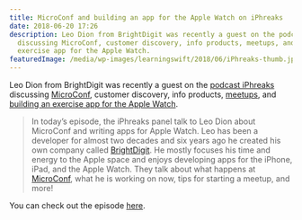 ```yaml
---
title: MicroConf and building an app for the Apple Watch on iPhreaks
date: 2018-06-20 17:26
description: Leo Dion from BrightDigit was recently a guest on the podcast iPhreaks
  discussing MicroConf, customer discovery, info products, meetups, and building an
  exercise app for the Apple Watch.
featuredImage: /media/wp-images/learningswift/2018/06/iPhreaks-thumb.jpg
---
```

Leo Dion from BrightDigit was recently a guest on the [podcast
iPhreaks](https://devchat.tv/iphreaks/ips-244-microconf-writing-health-apps-for-apple-watch)
discussing [MicroConf](https://www.microconf.com/), customer discovery,
info products, [meetups](http://brightdigit.com/meetups/), and [building
an exercise app for the Apple
Watch](https://learningswift.brightdigit.com/category/healthkit/).

> In today’s episode, the iPhreaks panel talk to Leo Dion about
> MicroConf and writing apps for Apple Watch. Leo has been a developer
> for almost two decades and six years ago he created his own company
> called [<span class="s2">BrightDigit</span>](http://brightdigit.com/).
> He mostly focuses his time and energy to the Apple space and enjoys
> developing apps for the iPhone, iPad, and the Apple Watch. They talk
> about what happens at [<span
> class="s2">MicroConf</span>](https://www.microconf.com/), what he is
> working on now, tips for starting a meetup, and more!

You can check out the episode
[here](https://devchat.tv/iphreaks/ips-244-microconf-writing-health-apps-for-apple-watch).
 
